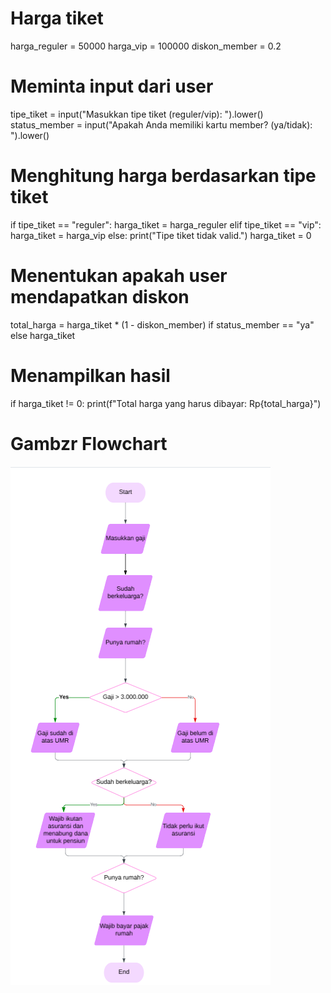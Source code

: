 # Harga tiket
harga_reguler = 50000
harga_vip = 100000
diskon_member = 0.2

# Meminta input dari user
tipe_tiket = input("Masukkan tipe tiket (reguler/vip): ").lower()
status_member = input("Apakah Anda memiliki kartu member? (ya/tidak): ").lower()

# Menghitung harga berdasarkan tipe tiket
if tipe_tiket == "reguler":
    harga_tiket = harga_reguler
elif tipe_tiket == "vip":
    harga_tiket = harga_vip
else:
    print("Tipe tiket tidak valid.")
    harga_tiket = 0

# Menentukan apakah user mendapatkan diskon
total_harga = harga_tiket * (1 - diskon_member) if status_member == "ya" else harga_tiket

# Menampilkan hasil
if harga_tiket != 0:
    print(f"Total harga yang harus dibayar: Rp{total_harga}")

# Gambzr Flowchart
![Foto](https://github.com/keeyyaaa/labpy2/blob/main/Screenshot%202024-10-30%20092416.png?raw=true)

